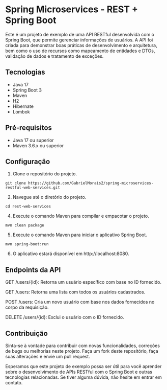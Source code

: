 # Spring Microservices - REST + Spring Boot

Este é um projeto de exemplo de uma API RESTful desenvolvida com o Spring Boot, que permite gerenciar informações de usuários. A API foi criada para demonstrar boas práticas de desenvolvimento e arquitetura, bem como o uso de recursos como mapeamento de entidades e DTOs, validação de dados e tratamento de exceções.

## Tecnologias
- Java 17
- Spring Boot 3
- Maven
- H2
- Hibernate
- Lombok

## Pré-requisitos

- Java 17 ou superior
- Maven 3.6.x ou superior

## Configuração

1. Clone o repositório do projeto.
```shell
git clone https://github.com/GabrielMorais2/spring-microservices-restful-web-services.git
```
2. Navegue até o diretório do projeto.
```shell
cd rest-web-services
```
4. Execute o comando Maven para compilar e empacotar o projeto.
```shell
mvn clean package
```
5. Execute o comando Maven para iniciar o aplicativo Spring Boot.
```shell
mvn spring-boot:run
```
6. O aplicativo estará disponível em http://localhost:8080.

## Endpoints da API

GET /users/{id}: Retorna um usuário específico com base no ID fornecido.

GET /users: Retorna uma lista com todos os usuários cadastrados.

POST /users: Cria um novo usuário com base nos dados fornecidos no corpo da requisição.

DELETE /users/{id}: Exclui o usuário com o ID fornecido.

## Contribuição

Sinta-se à vontade para contribuir com novas funcionalidades, correções de bugs ou melhorias neste projeto. Faça um fork deste repositório, faça suas alterações e envie um pull request.

Esperamos que este projeto de exemplo possa ser útil para você aprender sobre o desenvolvimento de APIs RESTful com o Spring Boot e outras tecnologias relacionadas. Se tiver alguma dúvida, não hesite em entrar em contato.
